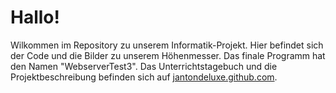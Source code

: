 # Hallo!
Wilkommen im Repository zu unserem Informatik-Projekt. Hier befindet sich der Code und die Bilder zu unserem Höhenmesser. Das finale Programm hat den Namen "WebserverTest3".
Das Unterrichtstagebuch und die Projektbeschreibung befinden sich auf [jantondeluxe.github.com](https://jantondeluxe.github.io).

